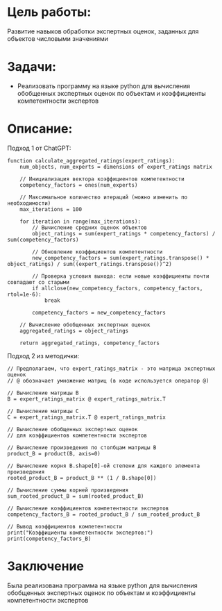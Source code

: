 # Цель работы:
Развитие навыков обработки экспертных оценок, заданных для объектов числовыми значениями

# Задачи:
- Реализовать программу на языке python для вычисления обобщенных экспертных оценок по объектам и коэффициенты компетентности экспертов

# Описание:

Подход 1 от ChatGPT:

````
function calculate_aggregated_ratings(expert_ratings):
    num_objects, num_experts = dimensions of expert_ratings matrix

    // Инициализация вектора коэффициентов компетентности
    competency_factors = ones(num_experts)

    // Максимальное количество итераций (можно изменить по необходимости)
    max_iterations = 100

    for iteration in range(max_iterations):
        // Вычисление средних оценок объектов
        object_ratings = sum(expert_ratings * competency_factors) / sum(competency_factors)

        // Обновление коэффициентов компетентности
        new_competency_factors = sum(expert_ratings.transpose() * object_ratings) / sum((expert_ratings.transpose())^2)

        // Проверка условия выхода: если новые коэффициенты почти совпадают со старыми
        if allclose(new_competency_factors, competency_factors, rtol=1e-6):
            break

        competency_factors = new_competency_factors

    // Вычисление обобщенных экспертных оценок
    aggregated_ratings = object_ratings

    return aggregated_ratings, competency_factors
````

Подход 2 из методички:
````
// Предполагаем, что expert_ratings_matrix - это матрица экспертных оценок
// @ обозначает умножение матриц (в коде используется оператор @)

// Вычисление матрицы B
B = expert_ratings_matrix @ expert_ratings_matrix.T

// Вычисление матрицы C
C = expert_ratings_matrix.T @ expert_ratings_matrix

// Вычисление обобщенных экспертных оценок
// для коэффициентов компетентности экспертов

// Вычисление произведения по столбцам матрицы B
product_B = product(B, axis=0)

// Вычисление корня B.shape[0]-ой степени для каждого элемента произведения
rooted_product_B = product_B ** (1 / B.shape[0])

// Вычисление суммы корней произведения
sum_rooted_product_B = sum(rooted_product_B)

// Вычисление коэффициентов компетентности экспертов
competency_factors_B = rooted_product_B / sum_rooted_product_B

// Вывод коэффициентов компетентности
print("Коэффициенты компетентности экспертов:")
print(competency_factors_B)
````

# Заключение
Была реализована программа на языке python для вычисления обобщенных экспертных оценок по объектам и коэффициенты компетентности экспертов
